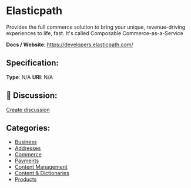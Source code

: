 # Elasticpath


Provides the full commerce solution to bring your unique, revenue-driving experiences to life, fast.  It's called Composable Commerce-as-a-Service

**Docs / Website**: https://developers.elasticpath.com/

## Specification:
**Type**:  N/A 
**URI**:  N/A 

## 💬 Discussion:
[Create discussion](link)

## Categories:
- [Business](https://github.com/apis-list/apis-list#business)
- [Addresses](https://github.com/apis-list/apis-list#addresses)
- [Commerce](https://github.com/apis-list/apis-list#commerce)
- [Payments](https://github.com/apis-list/apis-list#payments)
- [Content Management](https://github.com/apis-list/apis-list#content-management)
- [Content & Dictionaries](https://github.com/apis-list/apis-list#content-and-dictionaries)
- [Products](https://github.com/apis-list/apis-list#products)





